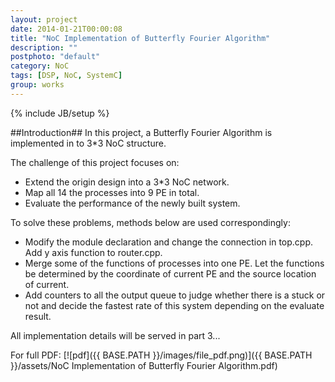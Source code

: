 ```yaml
---
layout: project
date: 2014-01-21T00:00:08
title: "NoC Implementation of Butterfly Fourier Algorithm"
description: ""
postphoto: "default"
category: NoC
tags: [DSP, NoC, SystemC]
group: works
---
```

{% include JB/setup %}

##Introduction##
In this project, a Butterfly Fourier Algorithm is implemented in to 3*3 NoC structure. 

The challenge of this project focuses on: 

- Extend the origin design into a 3*3 NoC network. 
- Map all 14 the processes into 9 PE in total.
- Evaluate the performance of the newly built system. 

To solve these problems, methods below are used correspondingly: 

- Modify the module declaration and change the connection in top.cpp. Add y axis function to router.cpp. 
- Merge some of the functions of processes into one PE. Let the functions be determined by the coordinate of current PE and the source location of current. 
- Add counters to all the output queue to judge whether there is a stuck or not and decide the fastest rate of this system depending on the evaluate result. 

All implementation details will be served in part 3...

For full PDF: [![pdf]({{ BASE.PATH }}/images/file_pdf.png)]({{ BASE.PATH }}/assets/NoC Implementation of Butterfly Fourier Algorithm.pdf) 